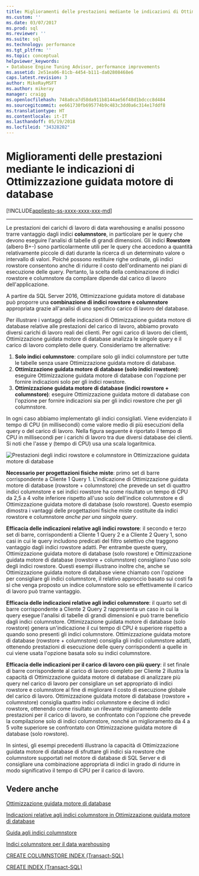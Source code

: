 ```yaml
---
title: Miglioramenti delle prestazioni mediante le indicazioni di Ottimizzazione guidata motore di database | Microsoft Docs
ms.custom: ''
ms.date: 03/07/2017
ms.prod: sql
ms.reviewer: ''
ms.suite: sql
ms.technology: performance
ms.tgt_pltfrm: ''
ms.topic: conceptual
helpviewer_keywords:
- Database Engine Tuning Advisor, performance improvements
ms.assetid: 2e51ea06-81cb-4454-b111-da02808468e6
caps.latest.revision: 3
author: MikeRayMSFT
ms.author: mikeray
manager: craigg
ms.openlocfilehash: 748a0ca7d58da911b8144ae56f48d1bdccc8d484
ms.sourcegitcommit: ee661730fb695774b9c483c3dd0a6c314e17ddf8
ms.translationtype: HT
ms.contentlocale: it-IT
ms.lasthandoff: 05/19/2018
ms.locfileid: "34328202"
---
```

# <a name="performance-improvements-using-dta-recommendations"></a>Miglioramenti delle prestazioni mediante le indicazioni di Ottimizzazione guidata motore di database
[!INCLUDE[appliesto-ss-xxxx-xxxx-xxx-md](../../includes/appliesto-ss-xxxx-xxxx-xxx-md.md)]


---
Le prestazioni dei carichi di lavoro di data warehousing e analisi possono trarre vantaggio dagli indici **columnstore**, in particolare per le query che devono eseguire l'analisi di tabelle di grandi dimensioni. Gli indici **Rowstore** (albero B+-) sono particolarmente utili per le query che accedono a quantità relativamente piccole di dati durante la ricerca di un determinato valore o intervallo di valori. Poiché possono restituire righe ordinate, gli indici rowstore consentono anche di ridurre il costo dell'ordinamento nei piani di esecuzione delle query. Pertanto, la scelta della combinazione di indici rowstore e columnstore da compilare dipende dal carico di lavoro dell'applicazione.

A partire da SQL Server 2016, Ottimizzazione guidata motore di database può proporre una **combinazione di indici rowstore e columnstore** appropriata grazie all'analisi di uno specifico carico di lavoro del database. 

Per illustrare i vantaggi delle indicazioni di Ottimizzazione guidata motore di database relative alle prestazioni del carico di lavoro, abbiamo provato diversi carichi di lavoro reali dei clienti. Per ogni carico di lavoro dei clienti, Ottimizzazione guidata motore di database analizza le singole query e il carico di lavoro completo delle query. Consideriamo tre alternative:
  
  1. **Solo indici columnstore**: compilare solo gli indici columnstore per tutte le tabelle senza usare Ottimizzazione guidata motore di database. 
  2. **Ottimizzazione guidata motore di database (solo indici rowstore)**: eseguire Ottimizzazione guidata motore di database con l'opzione per fornire indicazioni solo per gli indici rowstore.
  3. **Ottimizzazione guidata motore di database (indici rowstore + columnstore)**: eseguire Ottimizzazione guidata motore di database con l'opzione per fornire indicazioni sia per gli indici rowstore che per gli columnstore.  
   
In ogni caso abbiamo implementato gli indici consigliati. Viene evidenziato il tempo di CPU (in millisecondi) come valore medio di più esecuzioni della query o del carico di lavoro. Nella figura seguente è riportato il tempo di CPU in millisecondi per i carichi di lavoro tra due diversi database dei clienti. Si noti che l'asse y (tempo di CPU) usa una scala logaritmica.   


![Prestazioni degli indici rowstore e columnstore in Ottimizzazione guidata motore di database](../../relational-databases/performance/media/dta-columnstore-rowstore-performance.gif)



**Necessario per progettazioni fisiche miste**: primo set di barre corrispondente a Cliente 1 Query 1. L'indicazione di Ottimizzazione guidata motore di database (rowstore + columnstore) che prevede un set di quattro indici columnstore e sei indici rowstore ha come risultato un tempo di CPU da 2,5 a 4 volte inferiore rispetto all'uso solo dell'indice columnstore e di Ottimizzazione guidata motore di database (solo rowstore). Questo esempio dimostra i vantaggi delle progettazioni fisiche miste costituite da indici rowstore e columnstore *anche per una singola query*. 

**Efficacia delle indicazioni relative agli indici rowstore**: il secondo e terzo set di barre, corrispondenti a Cliente 1 Query 2 e a Cliente 2 Query 1, sono casi in cui le query includono predicati del filtro selettivo che traggono vantaggio dagli indici rowstore adatti. Per entrambe queste query, Ottimizzazione guidata motore di database (solo rowstore) e Ottimizzazione guidata motore di database (rowstore + columnstore) consigliano l'uso solo degli indici rowstore. Questi esempi illustrano inoltre che, anche se Ottimizzazione guidata motore di database viene chiamato con l'opzione per consigliare gli indici columnstore, il relativo approccio basato sui costi fa sì che venga proposto un indice columnstore solo se effettivamente il carico di lavoro può trarne vantaggio.

**Efficacia delle indicazioni relative agli indici columnstore**: il quarto set di barre corrispondente a Cliente 2 Query 2 rappresenta un caso in cui la query esegue l'analisi di tabelle di grandi dimensioni e può trarre beneficio dagli indici columnstore. Ottimizzazione guidata motore di database (solo rowstore) genera un'indicazione il cui tempo di CPU è superiore rispetto a quando sono presenti gli indici columnstore. Ottimizzazione guidata motore di database (rowstore + columnstore) consiglia gli indici columnstore adatti, ottenendo prestazioni di esecuzione delle query corrispondenti a quelle in cui viene usata l'opzione basata solo su indici columnstore.

**Efficacia delle indicazioni per il carico di lavoro con più query**: il set finale di barre corrispondente al carico di lavoro completo per Cliente 2 illustra la capacità di Ottimizzazione guidata motore di database di analizzare più query nel carico di lavoro per consigliare un set appropriato di indici rowstore e columnstore al fine di migliorare il costo di esecuzione globale del carico di lavoro. Ottimizzazione guidata motore di database (rowstore + columnstore) consiglia quattro indici columnstore e decine di indici rowstore, ottenendo come risultato un rilevante miglioramento delle prestazioni per il carico di lavoro, se confrontato con l'opzione che prevede la compilazione solo di indici columnstore, nonché un miglioramento da 4 a 5 volte superiore se confrontato con Ottimizzazione guidata motore di database (solo rowstore).

In sintesi, gli esempi precedenti illustrano la capacità di Ottimizzazione guidata motore di database di sfruttare gli indici sia rowstore che columnstore supportati nel motore di database di SQL Server e di consigliare una combinazione appropriata di indici in grado di ridurre in modo significativo il tempo di CPU per il carico di lavoro. 

<a name="see-also"></a>Vedere anche
---
[Ottimizzazione guidata motore di database](../../relational-databases/performance/database-engine-tuning-advisor.md)

[Indicazioni relative agli indici columnstore in Ottimizzazione guidata motore di database](../../relational-databases/performance/columnstore-index-recommendations-in-database-engine-tuning-advisor-dta.md)

[Guida agli indici columnstore](~/relational-databases/indexes/columnstore-indexes-overview.md)

[Indici columnstore per il data warehousing](~/relational-databases/indexes/columnstore-indexes-data-warehouse.md)

[CREATE COLUMNSTORE INDEX (Transact-SQL)](../../t-sql/statements/create-columnstore-index-transact-sql.md)

[CREATE INDEX (Transact-SQL)](../../t-sql/statements/create-index-transact-sql.md)



